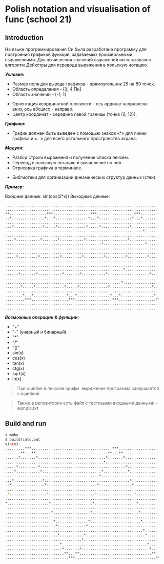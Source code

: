 # Polish notation and visualisation of func (school 21)

## Introduction

На языке программирования Си была разработана программу для построения графиков функций, задаваемых произвольными выражениями. Для вычисления значений выражений использовался алгоритм Дейкстры для перевода выражения в польскую нотацию.

***Условия:***
  
- Размер поля для вывода графиков - прямоугольник 25 на 80 точек.
- Область определения - [0; 4 Пи]
- Область значений - [-1; 1]
* Ориентация координатной плоскости - ось ординат направлена вниз, ось абсцисс - направо. 
* Центр координат - середина левой границы (точка {0, 12}). 

***Графика:***
  
- График должен быть выведен с помощью знаков «\*» для линии графика и « . » для всего остального пространства экрана.

***Модули:***

- Разбор строки выражения и получение списка лексем.
- Перевод в польскую нотацию и вычисление по ней.
- Отрисовка графика в терминале.
* Библиотеки для организации динамических структур данных (стек).

***Пример:*** 

Входные данные: sin(cos(2\*x))
Выходные данные:

```
................................................................................
................................................................................
**.................***.................***.................***.................*
..*...............*...*...............*...*...............*...*...............*.
................................................................................
...*.............*.....*.............*.....*.............*...................*..
...............................................................*................
................................................................................
....*...........*.......*...........*...................*...................*...
............................................*...................*...............
................................................................................
................................................................................
.....*.........*.........*.........*.........*.........*.........*.........*....
................................................................................
................................................................................
......................................................*...................*.....
......*.......*...........*.......*...........*...................*.............
................................................................................
.....................................................*...................*......
.......*.....*.............*.....*.............*...................*............
................................................................................
........*...*...............*...*...............*...*...............*...*.......
.........***.................***.................***.................***........
................................................................................
................................................................................
```

***Возможные операции & функции:***

* "+" 
* "-" (унарный и бинарный) 
* "\*"
* "/" 
* "()"
* sin(x)
* cos(x)
* tan(x)
* ctg(x)
* sqrt(x)
* ln(x)

> При ошибке в лексике арифм. выражение программа завершается с ошибкой.

> Также в репозитории есть файл с тестовыми входными данными - exmpls.txt

## Build and run

```bash
$ make
$ build/calc.out
sin(x)
.........***.....................................***............................
.......**...**.................................**...**..........................
......*.......*...............................*.......*.........................
.............................................*..................................
.....*.........*.......................................*........................
....*...........*...........................*...........*.......................
...........................................*....................................
...*.............*.......................................*......................
..*...............*.......................*...............*.....................
................................................................................
.*.................*.....................*.................*....................
................................................................................
*...................*...................*...................*...................
................................................................................
.....................*.................*.....................*.................*
................................................................................
......................*...............*.......................*...............*.
.......................*.............*.......................................*..
...............................................................*................
........................*...........*...........................*...........*...
...................................*.......................................*....
.........................*.......................................*..............
..........................*.......*...............................*.......*.....
...........................**...**.................................**...**......
.............................***.....................................***........
```